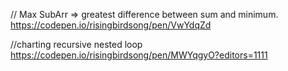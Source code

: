 // Max SubArr => greatest difference between sum and minimum.
https://codepen.io/risingbirdsong/pen/VwYdqZd

//charting recursive nested loop
https://codepen.io/risingbirdsong/pen/MWYqgyO?editors=1111
